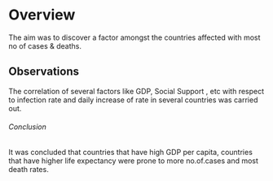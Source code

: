 # Overview
The aim was to discover a factor amongst the countries affected with most no of cases & deaths.

## Observations 
The correlation of several factors like GDP, Social Support , etc with respect to infection rate and daily increase of rate in several countries was carried out.

###### Conclusion
It was concluded that countries that have high GDP per capita, countries that have higher life expectancy were prone to more no.of.cases and most death rates.
